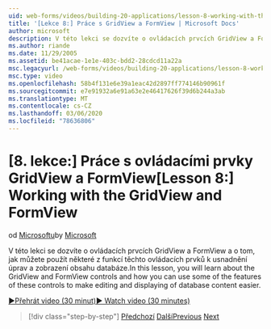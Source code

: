 ```yaml
---
uid: web-forms/videos/building-20-applications/lesson-8-working-with-the-gridview-and-formview
title: '[Lekce 8:] Práce s GridView a FormView | Microsoft Docs'
author: microsoft
description: V této lekci se dozvíte o ovládacích prvcích GridView a FormView a o tom, jak můžete pomocí některých funkcí těchto ovládacích prvků provádět úpravy a ná...
ms.author: riande
ms.date: 11/29/2005
ms.assetid: be41acae-1e1e-403c-bdd2-28cdcd11a22a
msc.legacyurl: /web-forms/videos/building-20-applications/lesson-8-working-with-the-gridview-and-formview
msc.type: video
ms.openlocfilehash: 58b4f131e6e39a1eac42d2897ff774146b90961f
ms.sourcegitcommit: e7e91932a6e91a63e2e46417626f39d6b244a3ab
ms.translationtype: MT
ms.contentlocale: cs-CZ
ms.lasthandoff: 03/06/2020
ms.locfileid: "78636806"
---
```

# <a name="lesson-8-working-with-the-gridview-and-formview"></a><span data-ttu-id="837d2-103">[8. lekce:] Práce s ovládacími prvky GridView a FormView</span><span class="sxs-lookup"><span data-stu-id="837d2-103">[Lesson 8:] Working with the GridView and FormView</span></span>

<span data-ttu-id="837d2-104">od [Microsoftu](https://github.com/microsoft)</span><span class="sxs-lookup"><span data-stu-id="837d2-104">by [Microsoft](https://github.com/microsoft)</span></span>

<span data-ttu-id="837d2-105">V této lekci se dozvíte o ovládacích prvcích GridView a FormView a o tom, jak můžete použít některé z funkcí těchto ovládacích prvků k usnadnění úprav a zobrazení obsahu databáze.</span><span class="sxs-lookup"><span data-stu-id="837d2-105">In this lesson, you will learn about the GridView and FormView controls and how you can use some of the features of these controls to make editing and displaying of database content easier.</span></span>

[<span data-ttu-id="837d2-106">&#9654;Přehrát video (30 minut)</span><span class="sxs-lookup"><span data-stu-id="837d2-106">&#9654; Watch video (30 minutes)</span></span>](https://channel9.msdn.com/Blogs/ASP-NET-Site-Videos/lesson-8-working-with-the-gridview-and-formview)

> [!div class="step-by-step"]
> <span data-ttu-id="837d2-107">[Předchozí](lesson-7-databinding-to-user-interface-controls.md)
> [Další](watch-aspnet-development-in-action.md)</span><span class="sxs-lookup"><span data-stu-id="837d2-107">[Previous](lesson-7-databinding-to-user-interface-controls.md)
[Next](watch-aspnet-development-in-action.md)</span></span>
